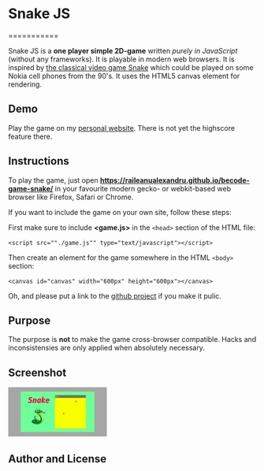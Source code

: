 # Snake JS
===========





Snake JS is a **one player simple 2D-game** written *purely in JavaScript* (without any frameworks). It is playable in modern web browsers. It is inspired by [the classical video game Snake][1] which could be played on some Nokia cell phones from the 90's. It uses the HTML5 canvas element for rendering.

Demo
----
Play the game on my [personal website][4]. There is not yet the highscore feature there.

Instructions
------------
To play the game, just open **https://raileanualexandru.github.io/becode-game-snake/** in your favourite modern gecko- or webkit-based web browser like Firefox, Safari or Chrome.

If you want to include the game on your own site, follow these steps:

First make sure to include **&lt;game.js&gt;** in the `<head>` section of the HTML file:

	<script src=""./game.js"" type="text/javascript"></script>

Then create an <canvas> element for the game somewhere in the HTML `<body>` section:  

	<canvas id="canvas" width="600px" height="600px"></canvas>

<!-- Since you need access to the DOM-tree you may want to create an event triggered function in your JavaScript code. Put it in the head of your document or in a separate JavaScript file, but include or reference it **after** you reference **&lt;snake-js.js&gt;**: 

	<script type="text/javascript">
	
	document.addEventListener("DOMContentLoaded", function() {
		var parentElement = document.getElementById("parent");
		var game = new SnakeJS(parentElement);
	}, true);
	
	</script>

In this function, first retrieve the **parent element** (this is where the game will be rendered) as a **DOM element**. Then create the `SnakeJS` object and pass the parent element to the constructor.

Check **&lt;example.html&gt;** for a sample implementation of the game. It also contains some information about changing game settings and how to use Snake JS properly with jQuery.-->

Oh, and please put a link to the [github project][3] if you make it pulic.

Purpose
-------
<!-- This purpose of Snake JS is (in this order)

1.	to explore, discuss and practise good OOP design
	in a simple and naked JavaScript-based environment,
2.	to adapt new web techniques, like the HTML5 canvas element
3.	to create an extremely entertaining game. -->

The purpose is **not** to make the game cross-browser compatible. Hacks and inconsistensies are only applied when absolutely necessary.

<!-- Currently Snake JS **does not work on Internet Explorer**. This is because IE is a **non-standards compliant browser** which does not support things like <code>DOMObject.addEventListener()</code>. IE is like a spoiled child, and I refuse to treat it differently. Partly because I don't want to bloat the code or use extrenal libraries and partly because I just don't feel for it. -->

Screenshot
-----------
![image info](asset/images/SnakeScreenshot.jpg)

Author and License
-----------
<!-- Originally Snake JS is written by [Didrik Nordström][2]. It is MIT licensed. Make sure to [follow the project on github][3]. -->

[1]: http://en.wikipedia.org/wiki/Snake_(video_game)
[2]: http://
[3]: https://github.com/raileanualexandru/becode-game-snake
[4]: https://raileanualexandru.github.io/becode-game-snake/

